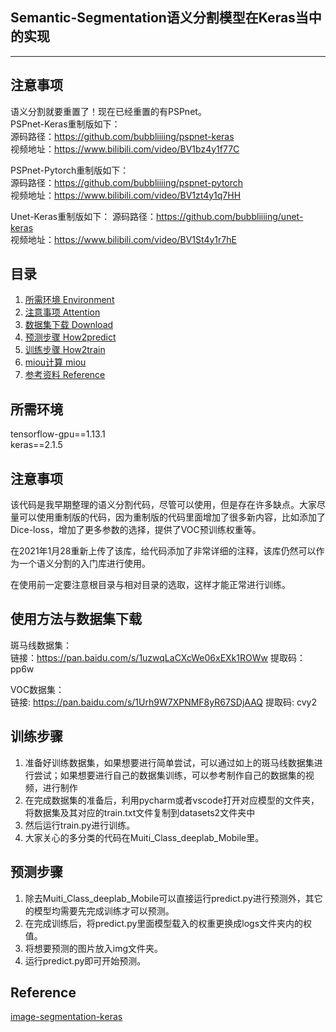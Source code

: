 ## Semantic-Segmentation语义分割模型在Keras当中的实现
---

## 注意事项
语义分割就要重置了！现在已经重置的有PSPnet。     
PSPnet-Keras重制版如下：    
源码路径：https://github.com/bubbliiiing/pspnet-keras    
视频地址：https://www.bilibili.com/video/BV1bz4y1f77C 

PSPnet-Pytorch重制版如下：    
源码路径：https://github.com/bubbliiiing/pspnet-pytorch     
视频地址：https://www.bilibili.com/video/BV1zt4y1q7HH     

Unet-Keras重制版如下：
源码路径：https://github.com/bubbliiiing/unet-keras    
视频地址：https://www.bilibili.com/video/BV1St4y1r7hE      


## 目录
1. [所需环境 Environment](#所需环境)
2. [注意事项 Attention](#注意事项)
3. [数据集下载 Download](#数据集下载)
4. [预测步骤 How2predict](#预测步骤)
5. [训练步骤 How2train](#训练步骤)
6. [miou计算 miou](#miou计算)
7. [参考资料 Reference](#Reference)

## 所需环境
tensorflow-gpu==1.13.1  
keras==2.1.5  

## 注意事项
该代码是我早期整理的语义分割代码，尽管可以使用，但是存在许多缺点。大家尽量可以使用重制版的代码，因为重制版的代码里面增加了很多新内容，比如添加了Dice-loss，增加了更多参数的选择，提供了VOC预训练权重等。  

在2021年1月28重新上传了该库，给代码添加了非常详细的注释，该库仍然可以作为一个语义分割的入门库进行使用。   

在使用前一定要注意根目录与相对目录的选取，这样才能正常进行训练。

## 使用方法与数据集下载
斑马线数据集：  
链接：https://pan.baidu.com/s/1uzwqLaCXcWe06xEXk1ROWw 提取码：pp6w   

VOC数据集：  
链接: https://pan.baidu.com/s/1Urh9W7XPNMF8yR67SDjAAQ 提取码: cvy2

## 训练步骤
1. 准备好训练数据集，如果想要进行简单尝试，可以通过如上的斑马线数据集进行尝试；如果想要进行自己的数据集训练，可以参考制作自己的数据集的视频，进行制作
2. 在完成数据集的准备后，利用pycharm或者vscode打开对应模型的文件夹，将数据集及其对应的train.txt文件复制到datasets2文件夹中
3. 然后运行train.py进行训练。   
4. 大家关心的多分类的代码在Muiti_Class_deeplab_Mobile里。

## 预测步骤
1. 除去Muiti_Class_deeplab_Mobile可以直接运行predict.py进行预测外，其它的模型均需要先完成训练才可以预测。
2. 在完成训练后，将predict.py里面模型载入的权重更换成logs文件夹内的权值。
3. 将想要预测的图片放入img文件夹。
4. 运行predict.py即可开始预测。

## Reference
[image-segmentation-keras](https://github.com/divamgupta/image-segmentation-keras)  
